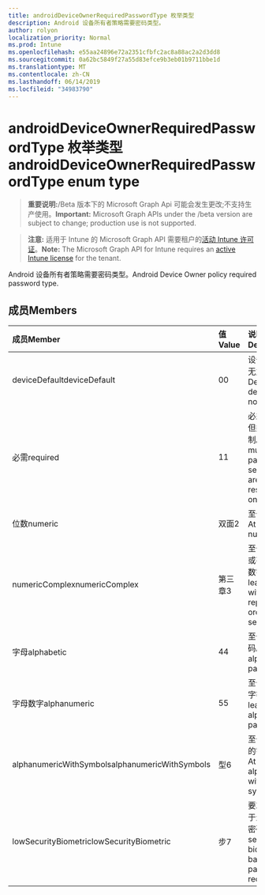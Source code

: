 ```yaml
---
title: androidDeviceOwnerRequiredPasswordType 枚举类型
description: Android 设备所有者策略需要密码类型。
author: rolyon
localization_priority: Normal
ms.prod: Intune
ms.openlocfilehash: e55aa24896e72a2351cfbfc2ac8a88ac2a2d3dd8
ms.sourcegitcommit: 0a62bc5849f27a55d83efce9b3eb01b9711bbe1d
ms.translationtype: MT
ms.contentlocale: zh-CN
ms.lasthandoff: 06/14/2019
ms.locfileid: "34983790"
---
```

# <a name="androiddeviceownerrequiredpasswordtype-enum-type"></a><span data-ttu-id="2ee68-103">androidDeviceOwnerRequiredPasswordType 枚举类型</span><span class="sxs-lookup"><span data-stu-id="2ee68-103">androidDeviceOwnerRequiredPasswordType enum type</span></span>

> <span data-ttu-id="2ee68-104">**重要说明:**/Beta 版本下的 Microsoft Graph Api 可能会发生更改;不支持生产使用。</span><span class="sxs-lookup"><span data-stu-id="2ee68-104">**Important:** Microsoft Graph APIs under the /beta version are subject to change; production use is not supported.</span></span>

> <span data-ttu-id="2ee68-105">**注意:** 适用于 Intune 的 Microsoft Graph API 需要租户的[活动 Intune 许可证](https://go.microsoft.com/fwlink/?linkid=839381)。</span><span class="sxs-lookup"><span data-stu-id="2ee68-105">**Note:** The Microsoft Graph API for Intune requires an [active Intune license](https://go.microsoft.com/fwlink/?linkid=839381) for the tenant.</span></span>

<span data-ttu-id="2ee68-106">Android 设备所有者策略需要密码类型。</span><span class="sxs-lookup"><span data-stu-id="2ee68-106">Android Device Owner policy required password type.</span></span>

## <a name="members"></a><span data-ttu-id="2ee68-107">成员</span><span class="sxs-lookup"><span data-stu-id="2ee68-107">Members</span></span>
|<span data-ttu-id="2ee68-108">成员</span><span class="sxs-lookup"><span data-stu-id="2ee68-108">Member</span></span>|<span data-ttu-id="2ee68-109">值</span><span class="sxs-lookup"><span data-stu-id="2ee68-109">Value</span></span>|<span data-ttu-id="2ee68-110">说明</span><span class="sxs-lookup"><span data-stu-id="2ee68-110">Description</span></span>|
|:---|:---|:---|
|<span data-ttu-id="2ee68-111">deviceDefault</span><span class="sxs-lookup"><span data-stu-id="2ee68-111">deviceDefault</span></span>|<span data-ttu-id="2ee68-112">0</span><span class="sxs-lookup"><span data-stu-id="2ee68-112">0</span></span>|<span data-ttu-id="2ee68-113">设备默认值, 无意向。</span><span class="sxs-lookup"><span data-stu-id="2ee68-113">Device default value, no intent.</span></span>|
|<span data-ttu-id="2ee68-114">必需</span><span class="sxs-lookup"><span data-stu-id="2ee68-114">required</span></span>|<span data-ttu-id="2ee68-115">1</span><span class="sxs-lookup"><span data-stu-id="2ee68-115">1</span></span>|<span data-ttu-id="2ee68-116">必须设置密码, 但类型没有限制。</span><span class="sxs-lookup"><span data-stu-id="2ee68-116">There must be a password set, but there are no restrictions on type.</span></span>|
|<span data-ttu-id="2ee68-117">位数</span><span class="sxs-lookup"><span data-stu-id="2ee68-117">numeric</span></span>|<span data-ttu-id="2ee68-118">双面</span><span class="sxs-lookup"><span data-stu-id="2ee68-118">2</span></span>|<span data-ttu-id="2ee68-119">至少为数值。</span><span class="sxs-lookup"><span data-stu-id="2ee68-119">At least numeric.</span></span>|
|<span data-ttu-id="2ee68-120">numericComplex</span><span class="sxs-lookup"><span data-stu-id="2ee68-120">numericComplex</span></span>|<span data-ttu-id="2ee68-121">第三章</span><span class="sxs-lookup"><span data-stu-id="2ee68-121">3</span></span>|<span data-ttu-id="2ee68-122">至少不带重复或有序序列的数字。</span><span class="sxs-lookup"><span data-stu-id="2ee68-122">At least numeric with no repeating or ordered sequences.</span></span>|
|<span data-ttu-id="2ee68-123">字母</span><span class="sxs-lookup"><span data-stu-id="2ee68-123">alphabetic</span></span>|<span data-ttu-id="2ee68-124">4</span><span class="sxs-lookup"><span data-stu-id="2ee68-124">4</span></span>|<span data-ttu-id="2ee68-125">至少为字母密码。</span><span class="sxs-lookup"><span data-stu-id="2ee68-125">At least alphabetic password.</span></span>|
|<span data-ttu-id="2ee68-126">字母数字</span><span class="sxs-lookup"><span data-stu-id="2ee68-126">alphanumeric</span></span>|<span data-ttu-id="2ee68-127">5</span><span class="sxs-lookup"><span data-stu-id="2ee68-127">5</span></span>|<span data-ttu-id="2ee68-128">至少为字母数字密码</span><span class="sxs-lookup"><span data-stu-id="2ee68-128">At least alphanumeric password</span></span>|
|<span data-ttu-id="2ee68-129">alphanumericWithSymbols</span><span class="sxs-lookup"><span data-stu-id="2ee68-129">alphanumericWithSymbols</span></span>|<span data-ttu-id="2ee68-130">型</span><span class="sxs-lookup"><span data-stu-id="2ee68-130">6</span></span>|<span data-ttu-id="2ee68-131">至少带有符号的字母数字。</span><span class="sxs-lookup"><span data-stu-id="2ee68-131">At least alphanumeric with symbols.</span></span>|
|<span data-ttu-id="2ee68-132">lowSecurityBiometric</span><span class="sxs-lookup"><span data-stu-id="2ee68-132">lowSecurityBiometric</span></span>|<span data-ttu-id="2ee68-133">步</span><span class="sxs-lookup"><span data-stu-id="2ee68-133">7</span></span>|<span data-ttu-id="2ee68-134">要求低安全基于生物特征的密码。</span><span class="sxs-lookup"><span data-stu-id="2ee68-134">Low security biometrics based password required.</span></span>|





